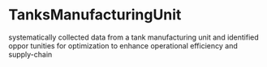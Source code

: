 # TanksManufacturingUnit

systematically collected data from a tank manufacturing unit and identified oppor
tunities for optimization to enhance operational efficiency and supply-chain

